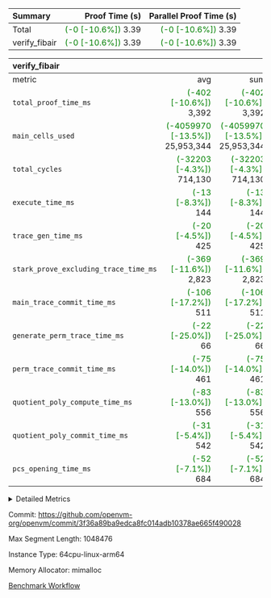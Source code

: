 | Summary | Proof Time (s) | Parallel Proof Time (s) |
|:---|---:|---:|
| Total | <span style='color: green'>(-0 [-10.6%])</span> 3.39 | <span style='color: green'>(-0 [-10.6%])</span> 3.39 |
| verify_fibair | <span style='color: green'>(-0 [-10.6%])</span> 3.39 | <span style='color: green'>(-0 [-10.6%])</span> 3.39 |


| verify_fibair |||||
|:---|---:|---:|---:|---:|
|metric|avg|sum|max|min|
| `total_proof_time_ms ` | <span style='color: green'>(-402 [-10.6%])</span> 3,392 | <span style='color: green'>(-402 [-10.6%])</span> 3,392 | <span style='color: green'>(-402 [-10.6%])</span> 3,392 | <span style='color: green'>(-402 [-10.6%])</span> 3,392 |
| `main_cells_used     ` | <span style='color: green'>(-4059970 [-13.5%])</span> 25,953,344 | <span style='color: green'>(-4059970 [-13.5%])</span> 25,953,344 | <span style='color: green'>(-4059970 [-13.5%])</span> 25,953,344 | <span style='color: green'>(-4059970 [-13.5%])</span> 25,953,344 |
| `total_cycles        ` | <span style='color: green'>(-32203 [-4.3%])</span> 714,130 | <span style='color: green'>(-32203 [-4.3%])</span> 714,130 | <span style='color: green'>(-32203 [-4.3%])</span> 714,130 | <span style='color: green'>(-32203 [-4.3%])</span> 714,130 |
| `execute_time_ms     ` | <span style='color: green'>(-13 [-8.3%])</span> 144 | <span style='color: green'>(-13 [-8.3%])</span> 144 | <span style='color: green'>(-13 [-8.3%])</span> 144 | <span style='color: green'>(-13 [-8.3%])</span> 144 |
| `trace_gen_time_ms   ` | <span style='color: green'>(-20 [-4.5%])</span> 425 | <span style='color: green'>(-20 [-4.5%])</span> 425 | <span style='color: green'>(-20 [-4.5%])</span> 425 | <span style='color: green'>(-20 [-4.5%])</span> 425 |
| `stark_prove_excluding_trace_time_ms` | <span style='color: green'>(-369 [-11.6%])</span> 2,823 | <span style='color: green'>(-369 [-11.6%])</span> 2,823 | <span style='color: green'>(-369 [-11.6%])</span> 2,823 | <span style='color: green'>(-369 [-11.6%])</span> 2,823 |
| `main_trace_commit_time_ms` | <span style='color: green'>(-106 [-17.2%])</span> 511 | <span style='color: green'>(-106 [-17.2%])</span> 511 | <span style='color: green'>(-106 [-17.2%])</span> 511 | <span style='color: green'>(-106 [-17.2%])</span> 511 |
| `generate_perm_trace_time_ms` | <span style='color: green'>(-22 [-25.0%])</span> 66 | <span style='color: green'>(-22 [-25.0%])</span> 66 | <span style='color: green'>(-22 [-25.0%])</span> 66 | <span style='color: green'>(-22 [-25.0%])</span> 66 |
| `perm_trace_commit_time_ms` | <span style='color: green'>(-75 [-14.0%])</span> 461 | <span style='color: green'>(-75 [-14.0%])</span> 461 | <span style='color: green'>(-75 [-14.0%])</span> 461 | <span style='color: green'>(-75 [-14.0%])</span> 461 |
| `quotient_poly_compute_time_ms` | <span style='color: green'>(-83 [-13.0%])</span> 556 | <span style='color: green'>(-83 [-13.0%])</span> 556 | <span style='color: green'>(-83 [-13.0%])</span> 556 | <span style='color: green'>(-83 [-13.0%])</span> 556 |
| `quotient_poly_commit_time_ms` | <span style='color: green'>(-31 [-5.4%])</span> 542 | <span style='color: green'>(-31 [-5.4%])</span> 542 | <span style='color: green'>(-31 [-5.4%])</span> 542 | <span style='color: green'>(-31 [-5.4%])</span> 542 |
| `pcs_opening_time_ms ` | <span style='color: green'>(-52 [-7.1%])</span> 684 | <span style='color: green'>(-52 [-7.1%])</span> 684 | <span style='color: green'>(-52 [-7.1%])</span> 684 | <span style='color: green'>(-52 [-7.1%])</span> 684 |



<details>
<summary>Detailed Metrics</summary>

|  | verify_program_compile_ms | total_cells | stark_prove_excluding_trace_time_ms | quotient_poly_compute_time_ms | quotient_poly_commit_time_ms | perm_trace_commit_time_ms | pcs_opening_time_ms | main_trace_commit_time_ms |
| --- | --- | --- | --- | --- | --- | --- | --- |
|  | 4 | 65,536 | 68 | 3 | 13 | 0 | 33 | 17 | 

| air_name | rows | quotient_deg | main_cols | interactions | constraints | cells |
| --- | --- | --- | --- | --- | --- | --- |
| AccessAdapterAir<2> |  | 4 |  | 5 | 12 |  | 
| AccessAdapterAir<4> |  | 4 |  | 5 | 12 |  | 
| AccessAdapterAir<8> |  | 4 |  | 5 | 12 |  | 
| FibonacciAir | 32,768 | 1 | 2 |  | 5 | 65,536 | 
| FriReducedOpeningAir |  | 4 |  | 35 | 59 |  | 
| NativePoseidon2Air<BabyBearParameters>, 1> |  | 4 |  | 31 | 302 |  | 
| PhantomAir |  | 4 |  | 3 | 4 |  | 
| ProgramAir |  | 1 |  | 1 | 4 |  | 
| VariableRangeCheckerAir |  | 1 |  | 1 | 4 |  | 
| VmAirWrapper<BranchNativeAdapterAir, BranchEqualCoreAir<1> |  | 2 |  | 11 | 23 |  | 
| VmAirWrapper<JalNativeAdapterAir, JalCoreAir> |  | 4 |  | 7 | 6 |  | 
| VmAirWrapper<NativeAdapterAir<2, 0>, PublicValuesCoreAir> |  | 4 |  | 11 | 22 |  | 
| VmAirWrapper<NativeAdapterAir<2, 1>, FieldArithmeticCoreAir> |  | 4 |  | 15 | 23 |  | 
| VmAirWrapper<NativeLoadStoreAdapterAir<1>, NativeLoadStoreCoreAir<1> |  | 4 |  | 15 | 18 |  | 
| VmAirWrapper<NativeLoadStoreAdapterAir<4>, NativeLoadStoreCoreAir<4> |  | 4 |  | 15 | 18 |  | 
| VmAirWrapper<NativeVectorizedAdapterAir<4>, FieldExtensionCoreAir> |  | 4 |  | 15 | 23 |  | 
| VmConnectorAir |  | 4 |  | 3 | 8 |  | 
| VolatileBoundaryAir |  | 4 |  | 4 | 16 |  | 

| group | trace_gen_time_ms | total_proof_time_ms | total_cycles | total_cells | stark_prove_excluding_trace_time_ms | quotient_poly_compute_time_ms | quotient_poly_commit_time_ms | perm_trace_commit_time_ms | pcs_opening_time_ms | main_trace_commit_time_ms | main_cells_used | generate_perm_trace_time_ms | execute_time_ms |
| --- | --- | --- | --- | --- | --- | --- | --- | --- | --- | --- | --- | --- | --- |
| verify_fibair | 425 | 3,392 | 714,130 | 68,999,192 | 2,823 | 556 | 542 | 461 | 684 | 511 | 25,953,344 | 66 | 144 | 

| group | air_name | rows | prep_cols | perm_cols | main_cols | cells |
| --- | --- | --- | --- | --- | --- | --- |
| verify_fibair | AccessAdapterAir<2> | 131,072 |  | 16 | 11 | 3,538,944 | 
| verify_fibair | AccessAdapterAir<4> | 65,536 |  | 16 | 13 | 1,900,544 | 
| verify_fibair | AccessAdapterAir<8> | 32,768 |  | 16 | 17 | 1,081,344 | 
| verify_fibair | FriReducedOpeningAir | 512 |  | 76 | 64 | 71,680 | 
| verify_fibair | NativePoseidon2Air<BabyBearParameters>, 1> | 8,192 |  | 36 | 348 | 3,145,728 | 
| verify_fibair | PhantomAir | 16,384 |  | 8 | 6 | 229,376 | 
| verify_fibair | ProgramAir | 8,192 |  | 8 | 10 | 147,456 | 
| verify_fibair | VariableRangeCheckerAir | 262,144 | 2 | 8 | 1 | 2,359,296 | 
| verify_fibair | VmAirWrapper<BranchNativeAdapterAir, BranchEqualCoreAir<1> | 262,144 |  | 28 | 23 | 13,369,344 | 
| verify_fibair | VmAirWrapper<JalNativeAdapterAir, JalCoreAir> | 32,768 |  | 12 | 10 | 720,896 | 
| verify_fibair | VmAirWrapper<NativeAdapterAir<2, 1>, FieldArithmeticCoreAir> | 524,288 |  | 20 | 30 | 26,214,400 | 
| verify_fibair | VmAirWrapper<NativeLoadStoreAdapterAir<1>, NativeLoadStoreCoreAir<1> | 262,144 |  | 20 | 27 | 12,320,768 | 
| verify_fibair | VmAirWrapper<NativeLoadStoreAdapterAir<4>, NativeLoadStoreCoreAir<4> | 16,384 |  | 20 | 36 | 917,504 | 
| verify_fibair | VmAirWrapper<NativeVectorizedAdapterAir<4>, FieldExtensionCoreAir> | 8,192 |  | 20 | 40 | 491,520 | 
| verify_fibair | VmConnectorAir | 2 | 1 | 8 | 4 | 24 | 
| verify_fibair | VolatileBoundaryAir | 131,072 |  | 8 | 11 | 2,490,368 | 

</details>


Commit: https://github.com/openvm-org/openvm/commit/3f36a89ba9edca8fc014adb10378ae665f490028

Max Segment Length: 1048476

Instance Type: 64cpu-linux-arm64

Memory Allocator: mimalloc

[Benchmark Workflow](https://github.com/openvm-org/openvm/actions/runs/12706967913)
